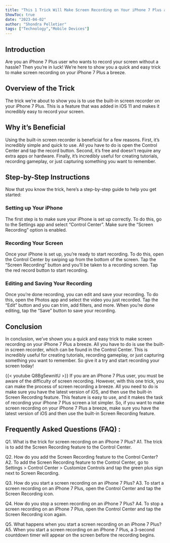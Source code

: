 ```yaml
---
title: "This 1 Trick Will Make Screen Recording on Your iPhone 7 Plus a Breeze!"
ShowToc: true 
date: "2023-04-02"
author: "Shondra Pelletier" 
tags: ["Technology","Mobile Devices"]
---
```

## Introduction

Are you an iPhone 7 Plus user who wants to record your screen without a hassle? Then you’re in luck! We’re here to show you a quick and easy trick to make screen recording on your iPhone 7 Plus a breeze. 

## Overview of the Trick

The trick we’re about to show you is to use the built-in screen recorder on your iPhone 7 Plus. This is a feature that was added in iOS 11 and makes it incredibly easy to record your screen. 

## Why it’s Beneficial

Using the built-in screen recorder is beneficial for a few reasons. First, it’s incredibly simple and quick to use. All you have to do is open the Control Center and tap the record button. Second, it’s free and doesn’t require any extra apps or hardware. Finally, it’s incredibly useful for creating tutorials, recording gameplay, or just capturing something you want to remember. 

## Step-by-Step Instructions

Now that you know the trick, here’s a step-by-step guide to help you get started: 

### Setting up Your iPhone

The first step is to make sure your iPhone is set up correctly. To do this, go to the Settings app and select “Control Center”. Make sure the “Screen Recording” option is enabled. 

### Recording Your Screen

Once your iPhone is set up, you’re ready to start recording. To do this, open the Control Center by swiping up from the bottom of the screen. Tap the “Screen Recording” button and you’ll be taken to a recording screen. Tap the red record button to start recording. 

### Editing and Saving Your Recording

Once you’re done recording, you can edit and save your recording. To do this, open the Photos app and select the video you just recorded. Tap the “Edit” button and you can trim, add filters, and more. When you’re done editing, tap the “Save” button to save your recording. 

## Conclusion

In conclusion, we’ve shown you a quick and easy trick to make screen recording on your iPhone 7 Plus a breeze. All you have to do is use the built-in screen recorder, which can be found in the Control Center. This is incredibly useful for creating tutorials, recording gameplay, or just capturing something you want to remember. So give it a try and start recording your screen today!

{{< youtube Q8Bg5ewnitU >}} 
If you are an iPhone 7 Plus user, you must be aware of the difficulty of screen recording. However, with this one trick, you can make the process of screen recording a breeze. All you need to do is make sure you have the latest version of iOS, and then use the built-in Screen Recording feature. This feature is easy to use, and it makes the task of recording your iPhone 7 Plus screen a lot simpler. So, if you want to make screen recording on your iPhone 7 Plus a breeze, make sure you have the latest version of iOS and then use the built-in Screen Recording feature.

## Frequently Asked Questions (FAQ) :
Q1. What is the trick for screen recording on an iPhone 7 Plus?
A1. The trick is to add the Screen Recording feature to the Control Center.

Q2. How do you add the Screen Recording feature to the Control Center?
A2. To add the Screen Recording feature to the Control Center, go to Settings > Control Center > Customize Controls and tap the green plus sign next to Screen Recording.

Q3. How do you start a screen recording on an iPhone 7 Plus?
A3. To start a screen recording on an iPhone 7 Plus, open the Control Center and tap the Screen Recording icon.

Q4. How do you stop a screen recording on an iPhone 7 Plus?
A4. To stop a screen recording on an iPhone 7 Plus, open the Control Center and tap the Screen Recording icon again.

Q5. What happens when you start a screen recording on an iPhone 7 Plus?
A5. When you start a screen recording on an iPhone 7 Plus, a 3-second countdown timer will appear on the screen before the recording begins.


